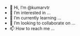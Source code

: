 - 👋 Hi, I’m @kumarvtr
- 👀 I’m interested in ...
- 🌱 I’m currently learning ...
- 💞️ I’m looking to collaborate on ...
- 📫 How to reach me ...

<!---
kumarvtr/kumarvtr is a ✨ special ✨ repository because its `README.md` (this file) appears on your GitHub profile.
You can click the Preview link to take a look at your changes.
ok I am accepting
--->
